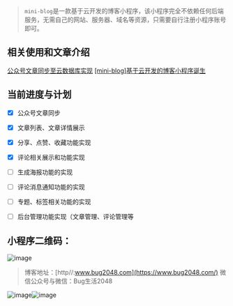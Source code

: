 > `mini-blog`是一款基于云开发的博客小程序，该小程序完全不依赖任何后端服务，无需自己的网站、服务器、域名等资源，只需要自行注册小程序账号即可。

## 相关使用和文章介绍

[公众号文章同步至云数据库实现](https://www.bug2048.com/wechat20190421/)
[[mini-blog]基于云开发的博客小程序诞生](https://www.bug2048.com/wechat20190429/)

## 当前进度与计划

- [x]  公众号文章同步
- [x]  文章列表、文章详情展示
- [x]  分享、点赞、收藏功能实现
- [x]  评论相关展示和功能实现
- [ ]  生成海报功能的实现
- [ ]  评论消息通知功能的实现
- [ ]  专题、标签相关功能的实现
- [ ]  后台管理功能实现（文章管理、评论管理等


## 小程序二维码：
![image](http://image.bug2048.com/gh_660886427113_344.jpg)


> 博客地址：[http//:www.bug2048.com](https://www.bug2048.com/) 
> 微信公众号与微信：Bug生活2048

![image](https://www.bug2048.com//content/images/2018/02/qrcode_for_gh_cac1ef8c9733_258.jpg)![image](http://image.bug2048.com/WechatIMG2.jpeg?imageView2/1/w/200/h/200/q/100)

